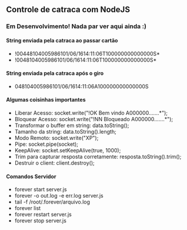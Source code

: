 ## Controle de catraca com NodeJS

### Em Desenvolvimento! Nada par ver aqui ainda :)

#### String enviada pela catraca ao passar cartão
* !00448104005986101/06/1614:11:06T100000000000000S*
* !0048104005986101/06/1614:11:06T100000000000000S*

#### String enviada pela catraca após o giro
* 048104005986101/06/1614:11:06A100000000000000S

#### Algumas coisinhas importantes
* Liberar Acesso: socket.write("!OK Bem vindo      A000000.......\*");
* Bloquear Acesso: socket.write("!NN Bloqueado      A000000.......\*");
* Transformar o buffer em string: data.toString();
* Tamanho da string: data.toString().length;
* Modo Remoto: socket.write("XP");
* Pipe: socket.pipe(socket);
* KeepAlive: socket.setKeepAlive(true, 1000);
* Trim para capturar resposta corretamente: resposta.toString().trim();
* Destruir o client: client.destroy();

#### Comandos Servidor
* forever start server.js
* forever -o out.log -e err.log server.js
* tail -f /root/.forever/arquivo.log
* forever list
* forever restart server.js
* forever stop server.js
